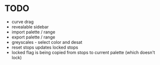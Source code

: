 # TODO

* curve drag
* revealable sidebar
* import palette / range
* export palette / range
* greyscales - select color and desat
* reset stops updates locked stops
* locked flag is being copied from stops to current palette (which doesn't lock)
